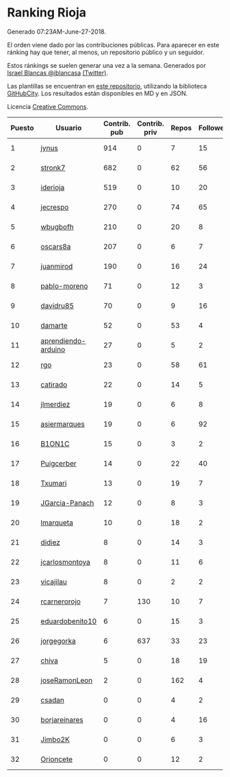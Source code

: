 # Ranking Rioja

Generado 07:23AM-June-27-2018.

El orden viene dado por las contribuciones públicas. Para aparecer en este ránking hay que tener, al menos, un repositorio público y un seguidor.

Estos ránkings se suelen generar una vez a la semana. Generados por [Israel Blancas @iblancasa](https://github.com/iblancasa/) [(Twitter)](https://twitter.com/iblancasa).

Las plantillas se encuentran en [este repositorio](https://github.com/iblancasa/GH-Spanish-Ranking), utilizando la biblioteca [GitHubCity](https://github.com/iblancasa/GitHubCity). Los resultados están disponibles en MD y en JSON.

Licencia [Creative Commons](https://creativecommons.org/licenses/by/4.0/).

| Puesto   |  Usuario  | Contrib. pub | Contrib. priv |Repos| Followers | Desde |  Avatar  |
|----------|-----------|--------------|---------------|-----|-----------|-------|----------|
|1|[jynus](https://github.com/jynus)|914|0|7|15|2014-08-28|![jynus]()|
|2|[stronk7](https://github.com/stronk7)|682|0|62|56|2009-12-14|![stronk7]()|
|3|[iderioja](https://github.com/iderioja)|519|0|10|20|2013-07-25|![iderioja]()|
|4|[jecrespo](https://github.com/jecrespo)|270|0|74|65|2012-03-15|![jecrespo]()|
|5|[wbugbofh](https://github.com/wbugbofh)|210|0|20|8|2013-04-24|![wbugbofh]()|
|6|[oscars8a](https://github.com/oscars8a)|207|0|6|7|2017-11-13|![oscars8a]()|
|7|[juanmirod](https://github.com/juanmirod)|190|0|16|24|2013-02-27|![juanmirod]()|
|8|[pablo-moreno](https://github.com/pablo-moreno)|71|0|12|3|2014-07-18|![pablo-moreno]()|
|9|[davidru85](https://github.com/davidru85)|70|0|9|16|2010-11-08|![davidru85]()|
|10|[damarte](https://github.com/damarte)|52|0|53|4|2013-04-30|![damarte]()|
|11|[aprendiendo-arduino](https://github.com/aprendiendo-arduino)|27|0|5|2|2016-09-02|![aprendiendo-arduino]()|
|12|[rgo](https://github.com/rgo)|23|0|58|61|2009-01-16|![rgo]()|
|13|[catirado](https://github.com/catirado)|22|0|14|5|2010-08-04|![catirado]()|
|14|[jlmerdiez](https://github.com/jlmerdiez)|19|0|6|8|2014-01-24|![jlmerdiez]()|
|15|[asiermarques](https://github.com/asiermarques)|19|0|6|92|2009-11-05|![asiermarques]()|
|16|[B1ON1C](https://github.com/B1ON1C)|15|0|3|2|2017-05-23|![B1ON1C]()|
|17|[Puigcerber](https://github.com/Puigcerber)|14|0|22|40|2011-06-22|![Puigcerber]()|
|18|[Txumari](https://github.com/Txumari)|13|0|19|7|2010-09-16|![Txumari]()|
|19|[JGarcia-Panach](https://github.com/JGarcia-Panach)|12|0|8|3|2015-07-08|![JGarcia-Panach]()|
|20|[lmarqueta](https://github.com/lmarqueta)|10|0|18|2|2015-09-17|![lmarqueta]()|
|21|[didiez](https://github.com/didiez)|8|0|14|3|2011-02-22|![didiez]()|
|22|[jcarlosmontoya](https://github.com/jcarlosmontoya)|8|0|11|6|2014-05-23|![jcarlosmontoya]()|
|23|[vicajilau](https://github.com/vicajilau)|8|0|2|2|2017-12-01|![vicajilau]()|
|24|[rcarnerorojo](https://github.com/rcarnerorojo)|7|130|10|7|2014-04-17|![rcarnerorojo]()|
|25|[eduardobenito10](https://github.com/eduardobenito10)|6|0|15|3|2011-09-06|![eduardobenito10]()|
|26|[jorgegorka](https://github.com/jorgegorka)|6|637|33|23|2008-05-07|![jorgegorka]()|
|27|[chiva](https://github.com/chiva)|5|0|18|19|2010-06-15|![chiva]()|
|28|[joseRamonLeon](https://github.com/joseRamonLeon)|2|0|162|4|2012-04-26|![joseRamonLeon]()|
|29|[csadan](https://github.com/csadan)|0|0|4|2|2014-01-21|![csadan]()|
|30|[borjareinares](https://github.com/borjareinares)|0|0|4|16|2011-01-26|![borjareinares]()|
|31|[Jimbo2K](https://github.com/Jimbo2K)|0|0|6|3|2016-03-15|![Jimbo2K]()|
|32|[Orioncete](https://github.com/Orioncete)|0|0|12|2|2016-03-12|![Orioncete]()|
